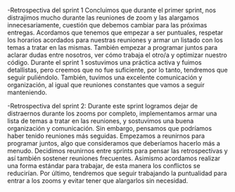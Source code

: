 -Retrospectiva del sprint 1
Concluimos que durante el primer sprint, nos distrajimos mucho durante las reuniones de zoom y las alargamos innecesariamente, cuestión que debemos cambiar para las próximas entregas. 
Acordamos que tenemos que empezar a ser puntuales, respetar los horarios acordados para nuestras reuniones y armar un listado con los temas a tratar en las mismas. También empezar a programar juntos para aclarar dudas entre nosotros, ver cómo trabaja el otro/a y optimizar nuestro código.
Durante el sprint 1 sostuvimos una práctica activa y fuimos detallistas, pero creemos que no fue suficiente, por lo tanto, tendremos que seguir puliéndolo. También, tuvimos una excelente comunicación y organización, al igual que reuniones constantes que vamos a seguir manteniendo.

-Retrospectiva del sprint 2:
Durante este sprint logramos dejar de distraernos durante los zooms por completo, implementamos armar una lista de temas a tratar en las reuniones, y sostuvimos una buena organización y comunicación. Sin embargo, pensamos que podríamos haber tenido reuniones más seguidas.
Empezamos a reunirnos para programar juntos, algo que consideramos que deberíamos hacerlo más a menudo. Decidimos reunirnos entre sprints para pensar las retrospectivas y así también sostener reuniones frecuentes. Asimismo acordamos realizar una forma estándar para trabajar, de esta manera los conflictos se reducirían. Por último, tendremos que seguir trabajando la puntualidad para entrar a los zooms y evitar tener que alargarlos sin necesidad.